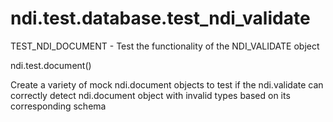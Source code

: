 # ndi.test.database.test_ndi_validate

  TEST_NDI_DOCUMENT - Test the functionality of the NDI_VALIDATE object 
 
  ndi.test.document()
 
  Create a variety of mock ndi.document objects to test if the ndi.validate 
  can correctly detect ndi.document object with invalid types based on its 
  corresponding schema
